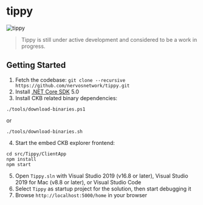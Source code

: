 # tippy

![tippy](https://github.com/nervosnetwork/tippy/workflows/tippy/badge.svg)

> Tippy is still under active development and considered to be a work in progress.

## Getting Started

1. Fetch the codebase: `git clone --recursive https://github.com/nervosnetwork/tippy.git`
2. Install [.NET Core SDK](https://www.microsoft.com/net/download) 5.0
3. Install CKB related binary dependencies:
  ```shell
  ./tools/download-binaries.ps1
  ```
  or
  ```shell
  ./tools/download-binaries.sh
  ```
4. Start the embed CKB explorer frontend:
  ```shell
  cd src/Tippy/ClientApp
  npm install
  npm start
  ```
5. Open `Tippy.sln` with Visual Studio 2019 (v16.8 or later), Visual Studio 2019 for Mac (v8.8 or later), or Visual Studio Code
6. Select `Tippy` as startup project for the solution, then start debugging it
7. Browse `http://localhost:5000/home` in your browser
